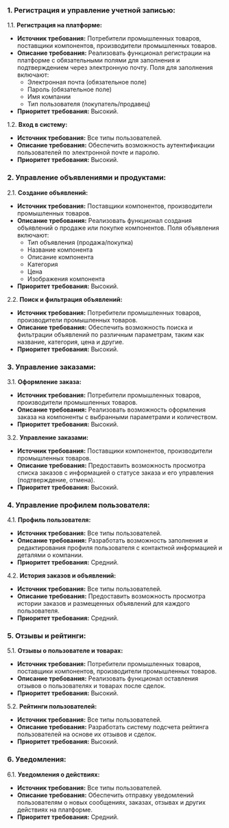 ### 1. Регистрация и управление учетной записью:

1.1. **Регистрация на платформе:**

- **Источник требования:** Потребители промышленных товаров, поставщики компонентов, производители промышленных товаров.
- **Описание требования:** Реализовать функционал регистрации на платформе с обязательными полями для заполнения и
  подтверждением через электронную почту. Поля для заполнения включают:
    - Электронная почта (обязательное поле)
    - Пароль (обязательное поле)
    - Имя компании
    - Тип пользователя (покупатель/продавец)
- **Приоритет требования:** Высокий.

1.2. **Вход в систему:**

- **Источник требования:** Все типы пользователей.
- **Описание требования:** Обеспечить возможность аутентификации пользователей по электронной почте и паролю.
- **Приоритет требования:** Высокий.

### 2. Управление объявлениями и продуктами:

2.1. **Создание объявлений:**

- **Источник требования:** Поставщики компонентов, производители промышленных товаров.
- **Описание требования:** Реализовать функционал создания объявлений о продаже или покупке компонентов. Поля объявления
  включают:
    - Тип объявления (продажа/покупка)
    - Название компонента
    - Описание компонента
    - Категория
    - Цена
    - Изображения компонента
- **Приоритет требования:** Высокий.

2.2. **Поиск и фильтрация объявлений:**

- **Источник требования:** Потребители промышленных товаров, производители промышленных товаров.
- **Описание требования:** Обеспечить возможность поиска и фильтрации объявлений по различным параметрам, таким как
  название, категория, цена и другие.
- **Приоритет требования:** Высокий.

### 3. Управление заказами:

3.1. **Оформление заказа:**

- **Источник требования:** Потребители промышленных товаров, производители промышленных товаров.
- **Описание требования:** Реализовать возможность оформления заказа на компоненты с выбранными параметрами и
  количеством.
- **Приоритет требования:** Высокий.

3.2. **Управление заказами:**

- **Источник требования:** Поставщики компонентов, производители промышленных товаров.
- **Описание требования:** Предоставить возможность просмотра списка заказов с информацией о статусе заказа и его
  управления (подтверждение, отмена).
- **Приоритет требования:** Высокий.

### 4. Управление профилем пользователя:

4.1. **Профиль пользователя:**

- **Источник требования:** Все типы пользователей.
- **Описание требования:** Разработать возможность заполнения и редактирования профиля пользователя с контактной
  информацией и деталями о компании.
- **Приоритет требования:** Средний.

4.2. **История заказов и объявлений:**

- **Источник требования:** Все типы пользователей.
- **Описание требования:** Предоставить возможность просмотра истории заказов и размещенных объявлений для каждого
  пользователя.
- **Приоритет требования:** Средний.

### 5. Отзывы и рейтинги:

5.1. **Отзывы о пользователе и товарах:**

- **Источник требования:** Потребители промышленных товаров, поставщики компонентов, производители промышленных товаров.
- **Описание требования:** Реализовать функционал оставления отзывов о пользователях и товарах после сделок.
- **Приоритет требования:** Высокий.

5.2. **Рейтинги пользователей:**

- **Источник требования:** Все типы пользователей.
- **Описание требования:** Разработать систему подсчета рейтинга пользователей на основе их отзывов и сделок.
- **Приоритет требования:** Высокий.

### 6. Уведомления:

6.1. **Уведомления о действиях:**

- **Источник требования:** Все типы пользователей.
- **Описание требования:** Обеспечить отправку уведомлений пользователям о новых сообщениях, заказах, отзывах и других
  действиях на платформе.
- **Приоритет требования:** Средний.
